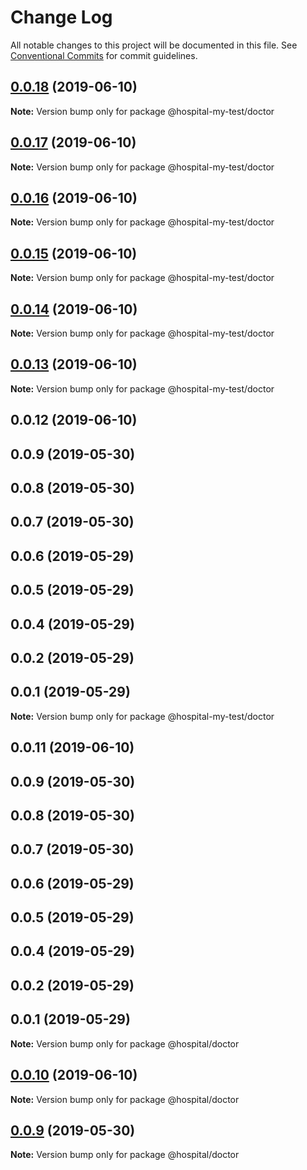 # Change Log

All notable changes to this project will be documented in this file.
See [Conventional Commits](https://conventionalcommits.org) for commit guidelines.

## [0.0.18](https://github.com/zylqmjforever/hospital/compare/@hospital-my-test/doctor@0.0.17...@hospital-my-test/doctor@0.0.18) (2019-06-10)

**Note:** Version bump only for package @hospital-my-test/doctor





## [0.0.17](https://github.com/zylqmjforever/hospital/compare/@hospital-my-test/doctor@0.0.16...@hospital-my-test/doctor@0.0.17) (2019-06-10)

**Note:** Version bump only for package @hospital-my-test/doctor





## [0.0.16](https://github.com/zylqmjforever/hospital/compare/@hospital-my-test/doctor@0.0.15...@hospital-my-test/doctor@0.0.16) (2019-06-10)

**Note:** Version bump only for package @hospital-my-test/doctor





## [0.0.15](https://github.com/zylqmjforever/hospital/compare/@hospital-my-test/doctor@0.0.14...@hospital-my-test/doctor@0.0.15) (2019-06-10)

**Note:** Version bump only for package @hospital-my-test/doctor





## [0.0.14](https://github.com/zylqmjforever/hospital/compare/@hospital-my-test/doctor@0.0.13...@hospital-my-test/doctor@0.0.14) (2019-06-10)

**Note:** Version bump only for package @hospital-my-test/doctor





## [0.0.13](https://github.com/zylqmjforever/hospital/compare/@hospital-my-test/doctor@0.0.12...@hospital-my-test/doctor@0.0.13) (2019-06-10)

**Note:** Version bump only for package @hospital-my-test/doctor





## 0.0.12 (2019-06-10)



## 0.0.9 (2019-05-30)



## 0.0.8 (2019-05-30)



## 0.0.7 (2019-05-30)



## 0.0.6 (2019-05-29)



## 0.0.5 (2019-05-29)



## 0.0.4 (2019-05-29)



## 0.0.2 (2019-05-29)



## 0.0.1 (2019-05-29)

**Note:** Version bump only for package @hospital-my-test/doctor





## 0.0.11 (2019-06-10)



## 0.0.9 (2019-05-30)



## 0.0.8 (2019-05-30)



## 0.0.7 (2019-05-30)



## 0.0.6 (2019-05-29)



## 0.0.5 (2019-05-29)



## 0.0.4 (2019-05-29)



## 0.0.2 (2019-05-29)



## 0.0.1 (2019-05-29)

**Note:** Version bump only for package @hospital/doctor





## [0.0.10](https://github.com/zylqmjforever/hospital/compare/v0.0.9...v0.0.10) (2019-06-10)

**Note:** Version bump only for package @hospital/doctor





## [0.0.9](https://github.com/zylqmjforever/hospital/compare/v0.0.8...v0.0.9) (2019-05-30)

**Note:** Version bump only for package @hospital/doctor
